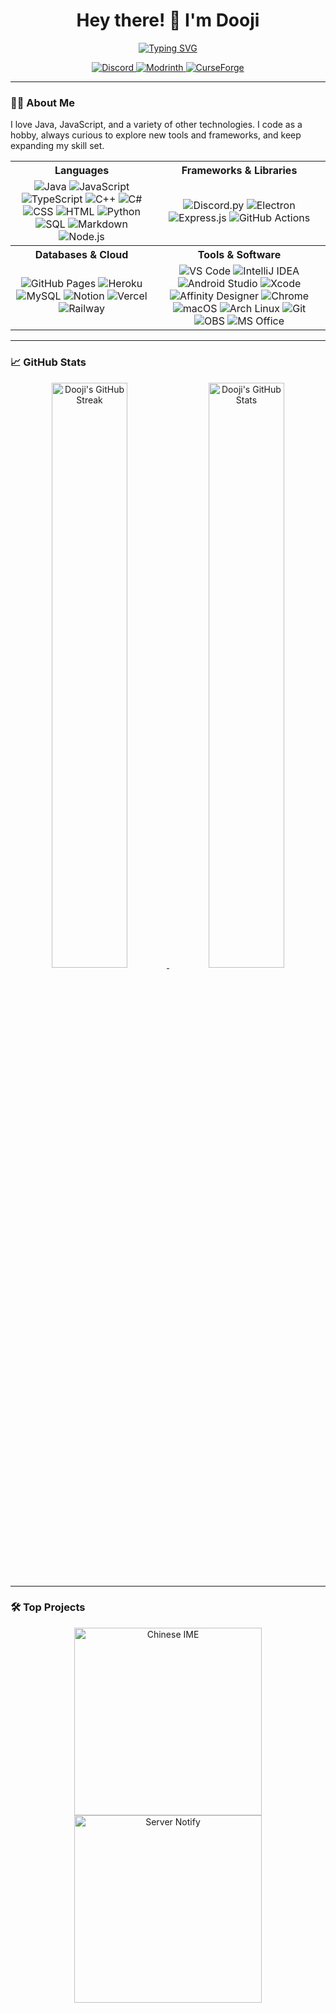 <h1 align="center">Hey there! 👋 I'm Dooji</h1>

<p align="center">
  <a href="https://git.io/typing-svg"><img src="https://readme-typing-svg.demolab.com?font=Fira+Code&size=18&pause=1000&color=4C8EDA&center=true&vCenter=true&width=435&lines=Passionate+developer+and+tech+enthusiast;Java%2C+Javascript%2C+Python;And+more!;Thanks+for+reading+this!" alt="Typing SVG" /></a>
</p>

<p align="center">
  <a href="https://discord.gg/fASVNPN8n5">
    <img src="https://img.shields.io/badge/Discord-%235865F2.svg?style=for-the-badge&logo=discord&logoColor=white" alt="Discord">
  </a>
  <a href="https://modrinth.com/user/dooji">
    <img src="https://img.shields.io/badge/Modrinth-3DA860?style=for-the-badge&logo=modrinth&logoColor=white" alt="Modrinth">
  </a>
  <a href="https://curseforge.com/members/dooji">
    <img src="https://img.shields.io/badge/CurseForge-F16436?style=for-the-badge&logo=curseforge&logoColor=white" alt="CurseForge">
  </a>
</p>

---

### 👨‍💻 About Me

I love Java, JavaScript, and a variety of other technologies. I code as a hobby, always curious to explore new tools and frameworks, and keep expanding my skill set.

<table align="center">
  <tr>
    <th><strong>Languages</strong></th>
    <th><strong>Frameworks & Libraries</strong></th>
  </tr>
  <tr>
    <td align="center">
      <img src="https://img.shields.io/badge/Java-ED8B00?style=for-the-badge&logo=java&logoColor=white" alt="Java">
      <img src="https://img.shields.io/badge/JavaScript-323330?style=for-the-badge&logo=javascript&logoColor=F7DF1E" alt="JavaScript">
      <img src="https://img.shields.io/badge/TypeScript-007ACC?style=for-the-badge&logo=typescript&logoColor=white" alt="TypeScript">
      <img src="https://img.shields.io/badge/C++-00599C?style=for-the-badge&logo=cplusplus&logoColor=white" alt="C++">
      <img src="https://img.shields.io/badge/C%23-239120?style=for-the-badge&logo=csharp&logoColor=white" alt="C#">
      <img src="https://img.shields.io/badge/CSS-1572B6?style=for-the-badge&logo=css3&logoColor=white" alt="CSS">
      <img src="https://img.shields.io/badge/HTML-E34F26?style=for-the-badge&logo=html5&logoColor=white" alt="HTML">
      <img src="https://img.shields.io/badge/Python-3776AB?style=for-the-badge&logo=python&logoColor=white" alt="Python">
      <img src="https://img.shields.io/badge/SQL-4479A1?style=for-the-badge&logo=postgresql&logoColor=white" alt="SQL">
      <img src="https://img.shields.io/badge/Markdown-000000?style=for-the-badge&logo=markdown&logoColor=white" alt="Markdown">
      <img src="https://img.shields.io/badge/Node.js-339933?style=for-the-badge&logo=node.js&logoColor=white" alt="Node.js">
    </td>
    <td align="center">
      <img src="https://img.shields.io/badge/Discord.py-7289DA?style=for-the-badge&logo=discord&logoColor=white" alt="Discord.py">
      <img src="https://img.shields.io/badge/Electron-47848F?style=for-the-badge&logo=electron&logoColor=white" alt="Electron">
      <img src="https://img.shields.io/badge/Express.js-404d59?style=for-the-badge&logo=express&logoColor=white" alt="Express.js">
      <img src="https://img.shields.io/badge/GitHub%20Actions-2088FF?style=for-the-badge&logo=github-actions&logoColor=white" alt="GitHub Actions">
    </td>
  </tr>
  <tr>
    <th><strong>Databases & Cloud</strong></th>
    <th><strong>Tools & Software</strong></th>
  </tr>
  <tr>
    <td align="center">
      <img src="https://img.shields.io/badge/GitHub%20Pages-222222?style=for-the-badge&logo=github&logoColor=white" alt="GitHub Pages">
      <img src="https://img.shields.io/badge/Heroku-430098?style=for-the-badge&logo=heroku&logoColor=white" alt="Heroku">
      <img src="https://img.shields.io/badge/MySQL-4479A1?style=for-the-badge&logo=mysql&logoColor=white" alt="MySQL">
      <img src="https://img.shields.io/badge/Notion-000000?style=for-the-badge&logo=notion&logoColor=white" alt="Notion">
      <img src="https://img.shields.io/badge/Vercel-000000?style=for-the-badge&logo=vercel&logoColor=white" alt="Vercel">
      <img src="https://img.shields.io/badge/Railway-0B0D0E?style=for-the-badge&logo=railway&logoColor=white" alt="Railway">
    </td>
    <td align="center">
      <img src="https://img.shields.io/badge/VS%20Code-0078d7?style=for-the-badge&logo=visual-studio-code&logoColor=white" alt="VS Code">
      <img src="https://img.shields.io/badge/IntelliJ%20IDEA-000000.svg?style=for-the-badge&logo=intellij-idea&logoColor=white" alt="IntelliJ IDEA">
      <img src="https://img.shields.io/badge/Android%20Studio-3DDC84?style=for-the-badge&logo=android-studio&logoColor=white" alt="Android Studio">
      <img src="https://img.shields.io/badge/Xcode-1575F9?style=for-the-badge&logo=xcode&logoColor=white" alt="Xcode">
      <img src="https://img.shields.io/badge/Affinity-1B72BE?style=for-the-badge&logo=affinity&logoColor=white" alt="Affinity Designer">
      <img src="https://img.shields.io/badge/Chrome-4285F4?style=for-the-badge&logo=google-chrome&logoColor=white" alt="Chrome">
      <img src="https://img.shields.io/badge/macOS-000000?style=for-the-badge&logo=apple&logoColor=white" alt="macOS">
      <img src="https://img.shields.io/badge/Arch%20Linux-1793D1?style=for-the-badge&logo=arch-linux&logoColor=white" alt="Arch Linux">
      <img src="https://img.shields.io/badge/Git-F05033?style=for-the-badge&logo=git&logoColor=white" alt="Git">
      <img src="https://img.shields.io/badge/OBS-302E31?style=for-the-badge&logo=obs-studio&logoColor=white" alt="OBS">
      <img src="https://img.shields.io/badge/MS%20Office-D83B01?style=for-the-badge&logo=microsoft-office&logoColor=white" alt="MS Office">
    </td>
  </tr>
</table>

---

### 📈 GitHub Stats

<p align="center">
  <a href="https://github.com/dooji2">
    <img src="https://github-readme-streak-stats.herokuapp.com/?user=dooji2&theme=tokyonight_duo&hide_border=true" alt="Dooji's GitHub Streak" width="49%" />
  </a>
  <a href="https://github.com/dooji2">
    <img src="https://github-readme-stats.vercel.app/api?username=dooji2&show_icons=true&theme=tokyonight_duo&hide_border=true" width="49%" alt="Dooji's GitHub Stats" />
  </a>
</p>

---

### 🛠 Top Projects

<p align="center">
  <a href="https://github.com/dooji2/chinese-ime"><img src="https://denvercoder1-github-readme-stats.vercel.app/api/pin/?username=dooji2&repo=chinese-ime&theme=tokyonight_duo&hide_border=true" width="300px" alt="Chinese IME"></a>
  <a href="https://github.com/dooji2/server-notify"><img src="https://denvercoder1-github-readme-stats.vercel.app/api/pin/?username=dooji2&repo=server-notify&theme=tokyonight_duo&hide_border=true" width="300px" alt="Server Notify"></a>
</p>
